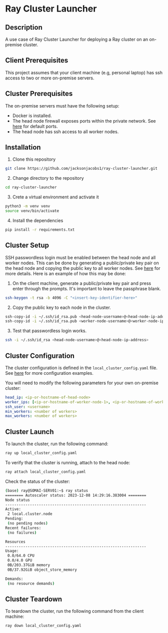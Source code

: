 # Ray Cluster Launcher

## Description
A use case of Ray Cluster Launcher for deploying a Ray cluster on an on-premise cluster.



## Client Prerequisites
This project assumes that your client machine (e.g, personal laptop) has ssh access to two or more on-premise servers.

## Cluster Prerequisites
The on-premise servers must have the following setup:
- Docker is installed.
- The head node firewall exposes ports within the private network. See [here](https://docs.ray.io/en/latest/cluster/cli.html) for default ports.
- The head node has ssh access to all worker nodes.

## Installation
1. Clone this repository
```bash
git clone https://github.com/jacksonjacobs1/ray-cluster-launcher.git
```

2. Change directory to the repository
```bash
cd ray-cluster-launcher
```

3. Crete a virtual environment and activate it
```bash
python3 -m venv venv
source venv/bin/activate
```

4. Install the dependencies
```bash
pip install -r requirements.txt
```

## Cluster Setup
SSH passwordless login must be enabled between the head node and all worker nodes. This can be done by generating a public/private key pair on the head node and copying the public key to all worker nodes. See [here](https://www.ssh.com/ssh/copy-id) for more details. Here is an example of how this may be done:

1. On the client machine, generate a public/private key pair and press enter through the prompts. It's important to leave the passphrase blank.
```bash
ssh-keygen -t rsa -b 4096 -C "<insert-key-identifier-here>"
```

2. Copy the public key to each node in the cluster.
```bash
ssh-copy-id -i ~/.ssh/id_rsa.pub <head-node-username>@<head-node-ip-address>
ssh-copy-id -i ~/.ssh/id_rsa.pub <worker-node-username>@<worker-node-ip-address>
```

3. Test that passwordless login works.
```bash
ssh -i ~/.ssh/id_rsa <head-node-username>@<head-node-ip-address>
```

## Cluster Configuration
The cluster configuration is defined in the `local_cluster_config.yaml` file. See [here](https://github.com/ray-project/ray/tree/master/python/ray/autoscaler) for more configuration examples. 

You will need to modify the following parameters for your own on-premise cluster:

```yaml
head_ip: <ip-or-hostname-of-head-node>
worker_ips: [<ip-or-hostname-of-worker-node-1>, <ip-or-hostname-of-worker-node-2>, ...]
ssh_user: <username>
min_workers: <number of workers>
max_workers: <number of workers>
```

## Cluster Launch
To launch the cluster, run the following command:
```bash
ray up local_cluster_config.yaml
```

To verify that the cluster is running, attach to the head node:
```bash
ray attach local_cluster_config.yaml
```

Check the status of the cluster:
```bash
(base) ray@SOMAI-SERV01:~$ ray status
======== Autoscaler status: 2023-12-08 14:29:16.383004 ========
Node status
---------------------------------------------------------------
Active:
 2 local.cluster.node
Pending:
 (no pending nodes)
Recent failures:
 (no failures)

Resources
---------------------------------------------------------------
Usage:
 0.0/64.0 CPU
 0.0/4.0 GPU
 0B/203.37GiB memory
 0B/37.92GiB object_store_memory

Demands:
 (no resource demands)
```

## Cluster Teardown
To teardown the cluster, run the following command from the client machine:
```bash
ray down local_cluster_config.yaml
```
